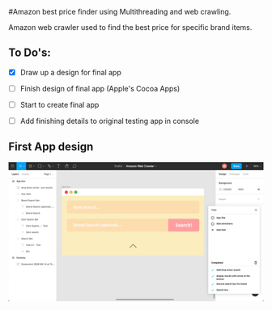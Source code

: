 #Amazon best price finder using Multithreading and web crawling.

Amazon web crawler used to find the best price for specific brand items.

## To Do's:
- [x] Draw up a design for final app
- [ ] Finish design of final app (Apple's Cocoa Apps)
- [ ] Start to create final app
- [ ] Add finishing details to original testing app in console


## First App design
![Screenshot](https://raw.githubusercontent.com/WizKi9d/Best-Price-Finder---Web-Crawler---MultiThreading/master/app-design%20v1.0.png)
